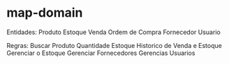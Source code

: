 # map-domain

Entidades:
Produto
Estoque
Venda
Ordem de Compra
Fornecedor
Usuario

Regras:
Buscar Produto
Quantidade Estoque
Historico de Venda e Estoque
Gerenciar o Estoque
Gerenciar Fornecedores
Gerencias Usuarios
